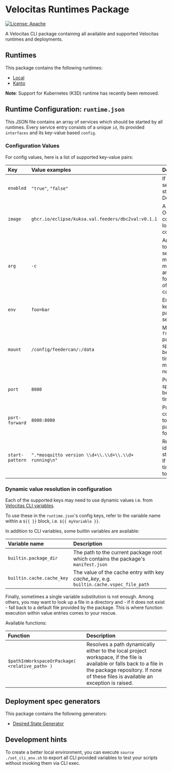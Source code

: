 # Velocitas Runtimes Package

[![License: Apache](https://img.shields.io/badge/License-Apache-yellow.svg)](http://www.apache.org/licenses/LICENSE-2.0)

A Velocitas CLI package containing all available and supported Velocitas runtimes and deployments.

## Runtimes

This package contains the following runtimes:

* [Local](./runtime_local/README.md)
* [Kanto](./runtime_kanto/README.md)

**Note**: Support for Kubernetes (K3D) runtime has recently been removed.

## Runtime Configuration: `runtime.json`

This JSON file contains an array of services which should be started by all runtimes. Every service entry
consists of a unique `id`, its provided `interfaces` and its key-value based `config`.


### Configuration Values
For config values, here is a list of supported key-value pairs:

| Key | Value examples | Description |
|:----|:--|:------|
`enabled` | `"true"`, `"false"` | If set to `"false"` the service will not be started by the runtimes. Defaults to `"true"`.
`image` | `ghcr.io/eclipse/kuksa.val.feeders/dbc2val:v0.1.1` | A fully qualified URI to a OCI compliant container image located within a container registry
`arg` | `-c` | Argument to be passed to the spawned service. Can be passed multiple times for multiple arguments; arguments are forwarded in the order of definition in that case.
`env` | `foo=bar` | Environment variable key-value pair to be passed to the spawned service.
`mount` | `/config/feedercan/:/data` | Mount `from_host:to_container` pair to pass to the spawned service. Can be passed multiple times for multiple mounts. Both paths need to be **absolute**.
`port` | `8080` | Port exposed by the spawned service. Can be passed multiple times for multiple ports.
`port-forward` | `8080:8080` | Port forwarded from containerized service to the host. Can be passed multiple times for multiple forwards.
`start-pattern` | `".*mosquitto version \\d+\\.\\d+\\.\\d+ running\n"` | Regex pattern which identifies a proper startup of the service. If passed multiple times, all patterns have to match.

### Dynamic value resolution in configuration

Each of the supported keys may need to use dynamic values i.e. from [Velocitas CLI variables](https://github.com/eclipse-velocitas/cli/blob/main/docs/features/VARIABLES.md).

To use these in the `runtime.json`'s config keys, refer to the variable name within a `${{ }}` block, i.e. `${{ myVariable }}`.

In addition to CLI variables, some builtin variables are available:

| Variable name | Description |
|:---|:----|
`builtin.package_dir` | The path to the current package root which contains the package's `manifest.json`
`builtin.cache.cache_key` | The value of the cache entry with key *cache_key*, e.g. `builtin.cache.vspec_file_path`

Finally, sometimes a single variable substitution is not enough. Among others, you may want to look up a file in a directory and - if it does not exist - fall back to a default file provided by the package. This is where function execution within value entries comes to your rescue.

Available functions:

Function | Description
:---|:---
`$pathInWorkspaceOrPackage( <relative_path> )` | Resolves a path dynamically either to the local project workspace, if the file is available or falls back to a file in the package repository. If none of these files is available an exception is raised.

## Deployment spec generators

This package contains the following generators:

* [Desired State Generator](./desired_state_generator/README.md)

## Development hints

To create a better local environment, you can execute `source ./set_cli_env.sh` to export all CLI provided variables to test your scripts without invoking them via CLI exec.

